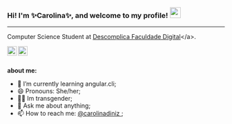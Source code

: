 ### Hi! I'm ✨Carolina✨, and welcome to my profile! <img src="https://media.giphy.com/media/hvRJCLFzcasrR4ia7z/giphy.gif" width="25px">
<hr>

Computer Science Student at [Descomplica Faculdade Digital]("https://descomplica.com.br/faculdade/tecnologia/ciencia-da-computacao/")</a>.

<a href="https://www.linkedin.com/in/carolina-da-silva-diniz-a242b5211/">
  <img align="left" alt="Beatriz's LinkdeIN" width="22px" src="https://cdn-icons-png.flaticon.com/512/174/174857.png" />
</a>

<a href="https://www.instagram.com/is_kaworii/">
  <img align="left" alt="Beatriz's Instagram" width="22px" src="https://upload.wikimedia.org/wikipedia/commons/thumb/a/a5/Instagram_icon.png/1024px-Instagram_icon.png"/>
</a>
</br></br>


**about me:**
- 🌱 I’m currently learning angular.cli;
- 😄 Pronouns: She/her;
- 🏳️‍⚧️ Im transgender;
- 💬 Ask me about anything;
- 📫 How to reach me: <a target="_blank" href="https://www.linkedin.com/in/carolina-da-silva-diniz-a242b5211/">@carolinadiniz </a>;

<!--
**carolinadiniz/carolinadiniz** is a ✨ _special_ ✨ repository because its `README.md` (this file) appears on your GitHub profile.
Here are some ideas to get you started:
- 🔭 I’m currently working on ...
- 👯 I’m looking to collaborate on ...
- 🤔 I’m looking for help with ...
- ⚡ Fun fact: ...
-->

